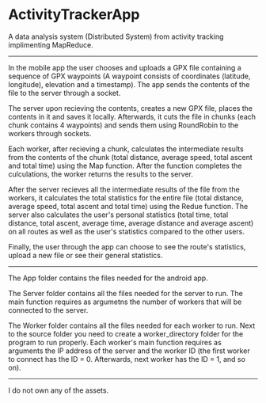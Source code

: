 # ActivityTrackerApp

A data analysis system (Distributed System) from activity tracking implimenting MapReduce.

-----

In the mobile app the user chooses and uploads a GPX file containing a sequence of GPX waypoints (A waypoint consists of coordinates (latitude, longitude), elevation and a timestamp). The app sends the contents of the file to the server through a socket.

The server upon recieving the contents, creates a new GPX file, places the contents in it and saves it locally. Afterwards, it cuts the file in chunks (each chunk contains 4 waypoints) and sends them using RoundRobin to the workers through sockets.

Each worker, after recieving a chunk, calculates the intermediate results from the contents of the chunk (total distance, average speed, total ascent and total time) using the Map function. After the function completes the culculations, the worker returns the results to the server.

After the server recieves all the intermediate results of the file from the workers, it calculates the total statistics for the entire file (total distance, average speed, total ascent and total time) using the Redue function. The server also calculates the user's personal statistics (total time, total distance, total ascent, average time, average distance and average ascent) on all routes as well as the user's statistics compared to the other users.

Finally, the user through the app can choose to see the route's statistics, upload a new file or see their general statistics.

-----

The App folder contains the files needed for the android app. 

The Server folder contains all the files needed for the server to run. The main function requires as argumetns the number of workers that will be connected to the server.

The Worker folder contains all the files needed for each worker to run. Next to the source folder you need to create a worker_directory folder for the program to run properly. Each worker's main function requires as arguments the IP address of the server and the worker ID (the first worker to connect has the ID = 0. Afterwards, next worker has the ID = 1, and so on).

-----

I do not own any of the assets.
